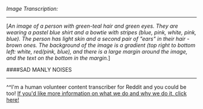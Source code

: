 *Image Transcription:*

---

[*An image of a person with green-teal hair and green eyes. They are wearing a pastel blue shirt and a bowtie with stripes (blue, pink, white, pink, blue). The person has light skin and a second pair of "ears" in their hair - brown ones. The background of the image is a gradient (top right to bottom left: white, red/pink, blue), and there is a large margin around the image, and the text on the bottom in the margin.*]

####SAD MANLY NOISES

---

^^I'm&#32;a&#32;human&#32;volunteer&#32;content&#32;transcriber&#32;for&#32;Reddit&#32;and&#32;you&#32;could&#32;be&#32;too!&#32;[If&#32;you'd&#32;like&#32;more&#32;information&#32;on&#32;what&#32;we&#32;do&#32;and&#32;why&#32;we&#32;do&#32;it,&#32;click&#32;here!](https://www.reddit.com/r/TranscribersOfReddit/wiki/index)